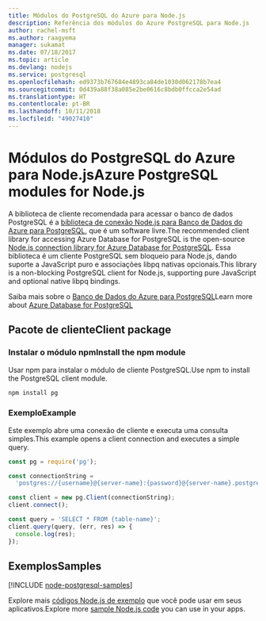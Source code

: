 ```yaml
---
title: Módulos do PostgreSQL do Azure para Node.js
description: Referência dos módulos do Azure PostgreSQL para Node.js
author: rachel-msft
ms.author: raagyema
manager: sukamat
ms.date: 07/18/2017
ms.topic: article
ms.devlang: nodejs
ms.service: postgresql
ms.openlocfilehash: ed9373b767684e4893ca84de1030d062178b7ea4
ms.sourcegitcommit: 0d439a88f38a085e2be0616c8bdb0ffcca2e54ad
ms.translationtype: HT
ms.contentlocale: pt-BR
ms.lasthandoff: 10/11/2018
ms.locfileid: "49027410"
---
```

# <a name="azure-postgresql-modules-for-nodejs"></a><span data-ttu-id="f1424-103">Módulos do PostgreSQL do Azure para Node.js</span><span class="sxs-lookup"><span data-stu-id="f1424-103">Azure PostgreSQL modules for Node.js</span></span>

<span data-ttu-id="f1424-104">A biblioteca de cliente recomendada para acessar o banco de dados PostgreSQL é a [biblioteca de conexão Node.js para Banco de Dados do Azure para PostgreSQL](https://www.npmjs.com/package/pg), que é um software livre.</span><span class="sxs-lookup"><span data-stu-id="f1424-104">The recommended client library for accessing Azure Database for PostgreSQL is the open-source [Node.js connection library for Azure Database for PostgreSQL](https://www.npmjs.com/package/pg).</span></span> <span data-ttu-id="f1424-105">Essa biblioteca é um cliente PostgreSQL sem bloqueio para Node.js, dando suporte a JavaScript puro e associações libpq nativas opcionais.</span><span class="sxs-lookup"><span data-stu-id="f1424-105">This library is a non-blocking PostgreSQL client for Node.js, supporting pure JavaScript and optional native libpq bindings.</span></span>

<span data-ttu-id="f1424-106">Saiba mais sobre o [Banco de Dados do Azure para PostgreSQL](https://docs.microsoft.com/azure/postgresql/)</span><span class="sxs-lookup"><span data-stu-id="f1424-106">Learn more about [Azure Database for PostgreSQL](https://docs.microsoft.com/azure/postgresql/)</span></span>

## <a name="client-package"></a><span data-ttu-id="f1424-107">Pacote de cliente</span><span class="sxs-lookup"><span data-stu-id="f1424-107">Client package</span></span>

### <a name="install-the-npm-module"></a><span data-ttu-id="f1424-108">Instalar o módulo npm</span><span class="sxs-lookup"><span data-stu-id="f1424-108">Install the npm module</span></span>

<span data-ttu-id="f1424-109">Usar npm para instalar o módulo de cliente PostgreSQL.</span><span class="sxs-lookup"><span data-stu-id="f1424-109">Use npm to install the PostgreSQL client module.</span></span>

```bash
npm install pg
```   

### <a name="example"></a><span data-ttu-id="f1424-110">Exemplo</span><span class="sxs-lookup"><span data-stu-id="f1424-110">Example</span></span>

<span data-ttu-id="f1424-111">Este exemplo abre uma conexão de cliente e executa uma consulta simples.</span><span class="sxs-lookup"><span data-stu-id="f1424-111">This example opens a client connection and executes a simple query.</span></span>

```javascript
const pg = require('pg');

const connectionString =
  'postgres://{username}@{server-name}:{password}@{server-name}.postgres.database.azure.com:5432/{database-name}?ssl=true';

const client = new pg.Client(connectionString);
client.connect();

const query = 'SELECT * FROM {table-name}';
client.query(query, (err, res) => {
  console.log(res);
});
```

## <a name="samples"></a><span data-ttu-id="f1424-112">Exemplos</span><span class="sxs-lookup"><span data-stu-id="f1424-112">Samples</span></span>

[!INCLUDE [node-postgresql-samples](../docs-ref-conceptual/includes/postgresql-samples.md)]

<span data-ttu-id="f1424-113">Explore mais [códigos Node.js de exemplo](https://azure.microsoft.com/resources/samples/?platform=nodejs) que você pode usar em seus aplicativos.</span><span class="sxs-lookup"><span data-stu-id="f1424-113">Explore more [sample Node.js code](https://azure.microsoft.com/resources/samples/?platform=nodejs) you can use in your apps.</span></span>
